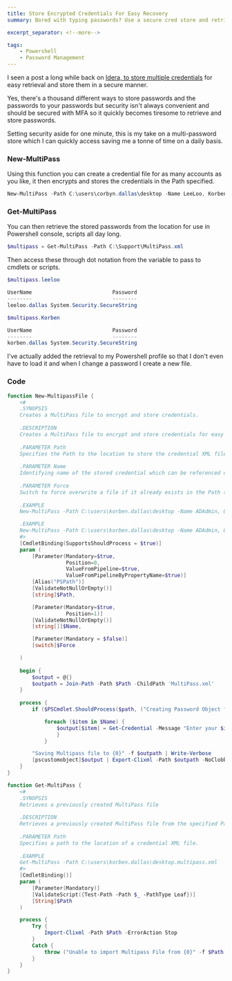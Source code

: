 ```yaml
---
title: Store Encrypted Credentials For Easy Recovery
summary: Bored with typing passwords? Use a secure cred store and retrieve them easily.

excerpt_separator: <!--more-->

tags:
    - Powershell
    - Password Management
---
```


I seen a post a long while back on [Idera, to store multiple credentials](http://community.idera.com/powershell/powertips/b/tips/posts/multipass-securely-storing-multiple-credentials) for easy retrieval and store them in a secure manner.

Yes, there's a thousand different ways to store passwords and the passwords to your passwords but security isn't always convenient and should be secured with MFA so it quickly becomes tiresome to retrieve and store passwords.

Setting security aside for one minute, this is my take on a multi-password store which I can quickly access saving me a tonne of time on a daily basis.

<!--more-->

### New-MultiPass

Using this function you can create a credential file for as many accounts as you like, it then encrypts and stores the credentials in the Path specified.

```powershell
New-MultiPass -Path C:\users\corbyn.dallas\desktop -Name LeeLoo, Korben -Force
```

### Get-MultiPass

You can then retrieve the stored passwords from the location for use in Powershell console, scripts all day long.

```powershell
$multipass = Get-MultiPass -Path C:\Support\MultiPass.xml
```
Then access these through dot notation from the variable to pass to cmdlets or scripts.

```powershell
$multipass.leeloo

UserName                          Password
--------                          --------
leeloo.dallas System.Security.SecureString
```

```powershell
$multipass.Korben

UserName                          Password
--------                          --------
korben.dallas System.Security.SecureString
```

I've actually added the retrieval to my Powershell profile so that I don't even have to load it and when I change a password I create a new file.


### Code

```powershell
function New-MultipassFile {
    <#
    .SYNOPSIS
    Creates a MultiPass file to encrypt and store credentials.
    
    .DESCRIPTION
    Creates a MultiPass file to encrypt and store credentials for easy retrieval using Get-MultiPass.
    
    .PARAMETER Path
    Specifies the Path to the location to store the credential XML file.
    
    .PARAMETER Name
    Identifying name of the stored credential which can be referenced during retrieval.
    
    .PARAMETER Force
    Switch to force overwrite a file if it already exists in the Path specified.
    
    .EXAMPLE
    New-MultiPass -Path C:\users\korben.dallas\desktop -Name ADAdmin, O365Admin, Other

    .EXAMPLE
    New-MultiPass -Path C:\users\korben.dallas\desktop -Name ADAdmin, O365Admin, Other -Force
    #>
    [CmdletBinding(SupportsShouldProcess = $true)]
    param (
        [Parameter(Mandatory=$true,
                   Position=0,
                   ValueFromPipeline=$true,
                   ValueFromPipelineByPropertyName=$true)]
        [Alias("PSPath")]
        [ValidateNotNullOrEmpty()]
        [string]$Path,

        [Parameter(Mandatory=$true,
                   Position=1)]
        [ValidateNotNullOrEmpty()]
        [string[]]$Name,

        [Parameter(Mandatory = $false)]
        [switch]$Force

    )
    
    begin {
        $output = @{}
        $outpath = Join-Path -Path $Path -ChildPath 'MultiPass.xml'
    }
    
    process {
        if ($PSCmdlet.ShouldProcess($path, ("Creating Password Object for $Environment"))) {

            foreach ($item in $Name) {
                $output[$item] = Get-Credential -Message "Enter your $item Password"
                }
            }

        "Saving Multipass file to {0}" -f $outpath | Write-Verbose
        [pscustomobject]$output | Export-Clixml -Path $outpath -NoClobber:$(-not $Force)
    }
}

function Get-MultiPass {
    <#
    .SYNOPSIS
    Retrieves a previously created MultiPass file
    
    .DESCRIPTION
    Retrieves a previously created MultiPass file from the specified Path
    
    .PARAMETER Path
    Specifies a path to the location of a credential XML file.
    
    .EXAMPLE
    Get-MultiPass -Path C:\users\korben.dallas\desktop.multipass.xml
    #>
    [CmdletBinding()]
    param (
        [Parameter(Mandatory)]
        [ValidateScript({Test-Path -Path $_ -PathType Leaf})]
        [String]$Path
    )

    process {
        Try {
            Import-Clixml -Path $Path -ErrorAction Stop
        }
        Catch {
            throw ("Unable to import Multipass File from {0}" -f $Path)
        }
    }
}

```


